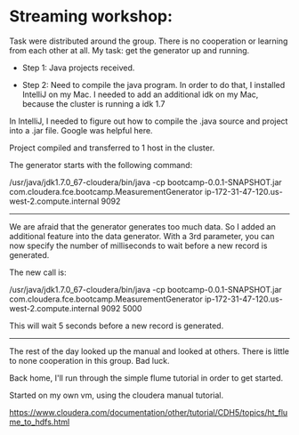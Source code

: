 # Streaming workshop:

Task were distributed around the group. There is no cooperation or learning from each other at all.
My task: get the generator up and running.

* Step 1: 
Java projects received. 

* Step 2: 
Need to compile the java program. In order to do that, I installed IntelliJ on my Mac. 
I needed to add an additional idk on my Mac, because the cluster is running a idk 1.7

In IntelliJ, I needed to figure out how to compile the .java source and project into a .jar file. Google was helpful here.

Project compiled and transferred to 1 host in the cluster.

The generator starts with the following command:

/usr/java/jdk1.7.0_67-cloudera/bin/java -cp bootcamp-0.0.1-SNAPSHOT.jar com.cloudera.fce.bootcamp.MeasurementGenerator ip-172-31-47-120.us-west-2.compute.internal 9092

---

We are afraid that the generator generates too much data. So I added an additional feature into the data generator. With a 3rd parameter, you can now specify the number of milliseconds to wait before a new record is generated.

The new call is: 

/usr/java/jdk1.7.0_67-cloudera/bin/java -cp bootcamp-0.0.1-SNAPSHOT.jar com.cloudera.fce.bootcamp.MeasurementGenerator ip-172-31-47-120.us-west-2.compute.internal 9092 5000

This will wait 5 seconds before a new record is generated.

---

The rest of the day looked up the manual and looked at others. There is little to none cooperation in this group. Bad luck.

Back home, I'll run through the simple flume tutorial in order to get started.

Started on my own vm, using the cloudera manual tutorial.

https://www.cloudera.com/documentation/other/tutorial/CDH5/topics/ht_flume_to_hdfs.html


